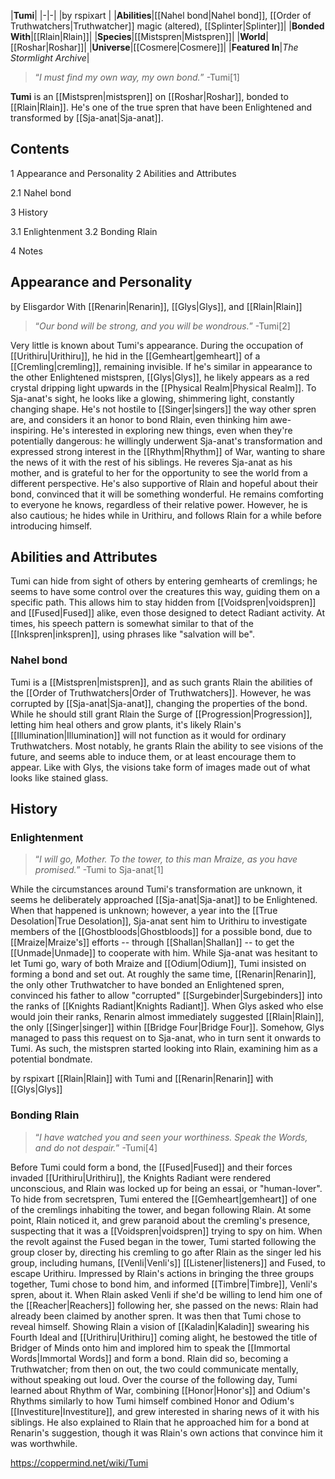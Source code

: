 |**Tumi**|
|-|-|
|by  rspixart |
|**Abilities**|[[Nahel bond\|Nahel bond]], [[Order of Truthwatchers\|Truthwatcher]] magic (altered), [[Splinter\|Splinter]]|
|**Bonded With**|[[Rlain\|Rlain]]|
|**Species**|[[Mistspren\|Mistspren]]|
|**World**|[[Roshar\|Roshar]]|
|**Universe**|[[Cosmere\|Cosmere]]|
|**Featured In**|*The Stormlight Archive*|

>“*I must find my own way, my own bond.*”
\-Tumi[1]


**Tumi** is an [[Mistspren\|mistspren]] on [[Roshar\|Roshar]], bonded to [[Rlain\|Rlain]]. He's one of the true spren that have been Enlightened and transformed by [[Sja-anat\|Sja-anat]].

## Contents

1 Appearance and Personality
2 Abilities and Attributes

2.1 Nahel bond


3 History

3.1 Enlightenment
3.2 Bonding Rlain


4 Notes


## Appearance and Personality
 by  Elisgardor  With [[Renarin\|Renarin]], [[Glys\|Glys]], and [[Rlain\|Rlain]]
>“*Our bond will be strong, and you will be wondrous.*”
\-Tumi[2]


Very little is known about Tumi's appearance. During the occupation of [[Urithiru\|Urithiru]], he hid in the [[Gemheart\|gemheart]] of a [[Cremling\|cremling]], remaining invisible. If he's similar in appearance to the other Enlightened mistspren, [[Glys\|Glys]], he likely appears as a red crystal dripping light upwards in the [[Physical Realm\|Physical Realm]]. To Sja-anat's sight, he looks like a glowing, shimmering light, constantly changing shape.
He's not hostile to [[Singer\|singers]] the way other spren are, and considers it an honor to bond Rlain, even thinking him awe-inspiring. He's interested in exploring new things, even when they're potentially dangerous: he willingly underwent Sja-anat's transformation and expressed strong interest in the [[Rhythm\|Rhythm]] of War, wanting to share the news of it with the rest of his siblings. He reveres Sja-anat as his mother, and is grateful to her for the opportunity to see the world from a different perspective. He's also supportive of Rlain and hopeful about their bond, convinced that it will be something wonderful. He remains comforting to everyone he knows, regardless of their relative power. However, he is also cautious; he hides while in Urithiru, and follows Rlain for a while before introducing himself.

## Abilities and Attributes
Tumi can hide from sight of others by entering gemhearts of cremlings; he seems to have some control over the creatures this way, guiding them on a specific path. This allows him to stay hidden from [[Voidspren\|voidspren]] and [[Fused\|Fused]] alike, even those designed to detect Radiant activity. At times, his speech pattern is somewhat similar to that of the [[Inkspren\|inkspren]], using phrases like "salvation will be".

### Nahel bond
Tumi is a [[Mistspren\|mistspren]], and as such grants Rlain the abilities of the [[Order of Truthwatchers\|Order of Truthwatchers]]. However, he was corrupted by [[Sja-anat\|Sja-anat]], changing the properties of the bond. While he should still grant Rlain the Surge of [[Progression\|Progression]], letting him heal others and grow plants, it's likely Rlain's [[Illumination\|Illumination]] will not function as it would for ordinary Truthwatchers. Most notably, he grants Rlain the ability to see visions of the future, and seems able to induce them, or at least encourage them to appear. Like with Glys, the visions take form of images made out of what looks like stained glass.

## History
### Enlightenment
>“*I will go, Mother. To the tower, to this man Mraize, as you have promised.*”
\-Tumi to Sja-anat[1]


While the circumstances around Tumi's transformation are unknown, it seems he deliberately approached [[Sja-anat\|Sja-anat]] to be Enlightened. When that happened is unknown; however, a year into the [[True Desolation\|True Desolation]], Sja-anat sent him to Urithiru to investigate members of the [[Ghostbloods\|Ghostbloods]] for a possible bond, due to [[Mraize\|Mraize's]] efforts -- through [[Shallan\|Shallan]] -- to get the [[Unmade\|Unmade]] to cooperate with him. While Sja-anat was hesitant to let Tumi go, wary of both Mraize and [[Odium\|Odium]], Tumi insisted on forming a bond and set out.
At roughly the same time, [[Renarin\|Renarin]], the only other Truthwatcher to have bonded an Enlightened spren, convinced his father to allow "corrupted" [[Surgebinder\|Surgebinders]] into the ranks of [[Knights Radiant\|Knights Radiant]]. When Glys asked who else would join their ranks, Renarin almost immediately suggested [[Rlain\|Rlain]], the only [[Singer\|singer]] within [[Bridge Four\|Bridge Four]]. Somehow, Glys managed to pass this request on to Sja-anat, who in turn sent it onwards to Tumi. As such, the mistspren started looking into Rlain, examining him as a potential bondmate.

 by  rspixart  [[Rlain\|Rlain]] with Tumi and [[Renarin\|Renarin]] with [[Glys\|Glys]]
### Bonding Rlain
>“*I have watched you and seen your worthiness. Speak the Words, and do not despair.*”
\-Tumi[4]


Before Tumi could form a bond, the [[Fused\|Fused]] and their forces invaded [[Urithiru\|Urithiru]], the Knights Radiant were rendered unconscious, and Rlain was locked up for being an essai, or "human-lover". To hide from secretspren, Tumi entered the [[Gemheart\|gemheart]] of one of the cremlings inhabiting the tower, and began following Rlain. At some point, Rlain noticed it, and grew paranoid about the cremling's presence, suspecting that it was a [[Voidspren\|voidspren]] trying to spy on him.
When the revolt against the Fused began in the tower, Tumi started following the group closer by, directing his cremling to go after Rlain as the singer led his group, including humans, [[Venli\|Venli's]] [[Listener\|listeners]] and Fused, to escape Urithiru. Impressed by Rlain's actions in bringing the three groups together, Tumi chose to bond him, and informed [[Timbre\|Timbre]], Venli's spren, about it. When Rlain asked Venli if she'd be willing to lend him one of the [[Reacher\|Reachers]] following her, she passed on the news: Rlain had already been claimed by another spren.
It was then that Tumi chose to reveal himself. Showing Rlain a vision of [[Kaladin\|Kaladin]] swearing his Fourth Ideal and [[Urithiru\|Urithiru]] coming alight, he bestowed the title of Bridger of Minds onto him and implored him to speak the [[Immortal Words\|Immortal Words]] and form a bond. Rlain did so, becoming a Truthwatcher; from then on out, the two could communicate mentally, without speaking out loud.
Over the course of the following day, Tumi learned about Rhythm of War, combining [[Honor\|Honor's]] and Odium's Rhythms similarly to how Tumi himself combined Honor and Odium's [[Investiture\|Investiture]], and grew interested in sharing news of it with his siblings. He also explained to Rlain that he approached him for a bond at Renarin's suggestion, though it was Rlain's own actions that convince him it was worthwhile.



https://coppermind.net/wiki/Tumi